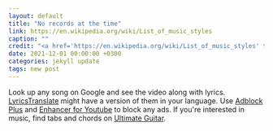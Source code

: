 ```yaml
---
layout: default
title: "No records at the time"
link: https://en.wikipedia.org/wiki/List_of_music_styles
caption: ""
credit: "<a href='https://en.wikipedia.org/wiki/List_of_music_styles' target='_blank'><i class="material-icons notranslate">format_list_numbered</i> Open in new tab…</a>"
date: 2021-12-01 00:00:00 +0300
categories: jekyll update
tags: new post
---
```


Look up any song on Google and see the video along with lyrics. <a href="https://lyricstranslate.com/en/languages.html" target="_blank">LyricsTranslate</a> might have a version of them in your language. Use <a href="https://adblockplus.org/" target="_blank">Adblock Plus</a> and <a href="https://www.mrfdev.com/enhancer-for-youtube" target="_blank">Enhancer for Youtube</a> to block any ads. If you're interested in music, find tabs and chords on <a href="https://www.ultimate-guitar.com/explore" target="_blank">Ultimate Guitar</a>.
